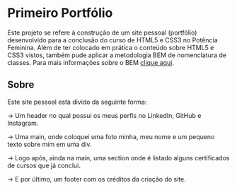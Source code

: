 # Primeiro Portfólio

Este projeto se refere à construção de um site pessoal (portfólio) desenvolvido para a conclusão do curso de HTML5 e CSS3 no Potência Feminina. Além de ter colocado em prática o conteúdo sobre HTML5 e CSS3 vistos, também pude aplicar a metodologia BEM de nomenclatura de classes. Para mais informações sobre o BEM [clique aqui](https://desenvolvimentoparaweb.com/css/bem/).

## Sobre

Este site pessoal está divido da seguinte forma:

-> Um header no qual possui os meus perfis no LinkedIn, GitHub e Instagram.

-> Uma main, onde coloquei uma foto minha, meu nome e um pequeno texto sobre mim em uma div.

-> Logo após, ainda na main, uma section onde é listado alguns certificados de cursos que já conclui.

-> E por último, um footer com os créditos da criação do site.
